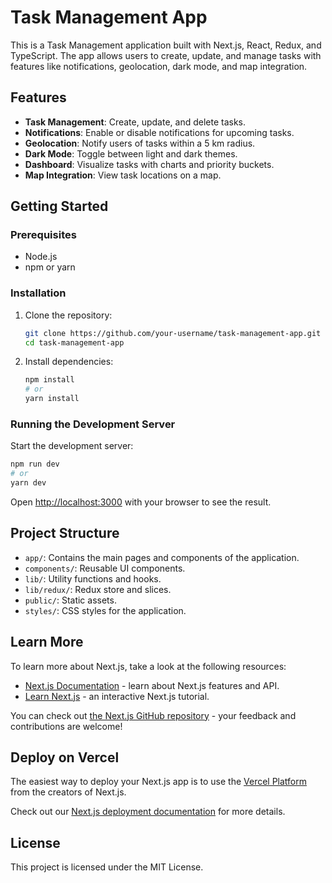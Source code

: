 # Task Management App

This is a Task Management application built with Next.js, React, Redux, and TypeScript. The app allows users to create, update, and manage tasks with features like notifications, geolocation, dark mode, and map integration.

## Features

- **Task Management**: Create, update, and delete tasks.
- **Notifications**: Enable or disable notifications for upcoming tasks.
- **Geolocation**: Notify users of tasks within a 5 km radius.
- **Dark Mode**: Toggle between light and dark themes.
- **Dashboard**: Visualize tasks with charts and priority buckets.
- **Map Integration**: View task locations on a map.

## Getting Started

### Prerequisites

- Node.js
- npm or yarn

### Installation

1. Clone the repository:

   ```bash
   git clone https://github.com/your-username/task-management-app.git
   cd task-management-app
   ```

2. Install dependencies:

   ```bash
   npm install
   # or
   yarn install
   ```

### Running the Development Server

Start the development server:

```bash
npm run dev
# or
yarn dev
```

Open [http://localhost:3000](http://localhost:3000) with your browser to see the result.

## Project Structure

- `app/`: Contains the main pages and components of the application.
- `components/`: Reusable UI components.
- `lib/`: Utility functions and hooks.
- `lib/redux/`: Redux store and slices.
- `public/`: Static assets.
- `styles/`: CSS styles for the application.

## Learn More

To learn more about Next.js, take a look at the following resources:

- [Next.js Documentation](https://nextjs.org/docs) - learn about Next.js features and API.
- [Learn Next.js](https://nextjs.org/learn) - an interactive Next.js tutorial.

You can check out [the Next.js GitHub repository](https://github.com/vercel/next.js/) - your feedback and contributions are welcome!

## Deploy on Vercel

The easiest way to deploy your Next.js app is to use the [Vercel Platform](https://vercel.com/new?utm_medium=default-template&filter=next.js&utm_source=create-next-app&utm_campaign=create-next-app-readme) from the creators of Next.js.

Check out our [Next.js deployment documentation](https://nextjs.org/docs/deployment) for more details.

## License

This project is licensed under the MIT License.